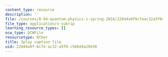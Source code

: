 ```yaml
---
content_type: resource
description: ''
file: /courses/8-04-quantum-physics-i-spring-2016/22044a9f6cfeac32a5f0c566d4a20430_kiuwtaprFjk.srt
file_type: application/x-subrip
learning_resource_types: []
ocw_type: OCWFile
resourcetype: Other
title: 3play caption file
uid: 22044a9f-6cfe-ac32-a5f0-c566d4a20430
---
```

